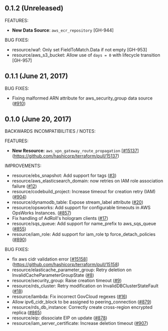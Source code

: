 ## 0.1.2 (Unreleased)

FEATURES:

* **New Data Source**: `aws_ecr_repository` [GH-944]

BUG FIXES:

* resource/waf: Only set FieldToMatch.Data if not empty [GH-953]
* resource/aws_s3_bucket: Allow use of `days = 0` with lifecycle transition [GH-957]

## 0.1.1 (June 21, 2017)

BUG FIXES:

* Fixing malformed ARN attribute for aws_security_group data source ([#910](https://github.com/terraform-providers/terraform-provider-aws/910))

## 0.1.0 (June 20, 2017)

BACKWARDS INCOMPATIBILITIES / NOTES:

FEATURES:

* **New Resource:** `aws_vpn_gateway_route_propagation` [[#15137](https://github.com/terraform-providers/terraform-provider-aws/15137)](https://github.com/hashicorp/terraform/pull/15137)

IMPROVEMENTS:

* resource/ebs_snapshot: Add support for tags ([#3](https://github.com/terraform-providers/terraform-provider-aws/3))
* resource/aws_elasticsearch_domain: now retries on IAM role association failure ([#12](https://github.com/terraform-providers/terraform-provider-aws/12))
* resource/codebuild_project: Increase timeout for creation retry (IAM) ([#904](https://github.com/terraform-providers/terraform-provider-aws/904))
* resource/dynamodb_table: Expose stream_label attribute ([#20](https://github.com/terraform-providers/terraform-provider-aws/20))
* resource/opsworks: Add support for configurable timeouts in AWS OpsWorks Instances. ([#857](https://github.com/terraform-providers/terraform-provider-aws/857))
* Fix handling of AdRoll's hologram clients ([#17](https://github.com/terraform-providers/terraform-provider-aws/17))
* resource/sqs_queue: Add support for name_prefix to aws_sqs_queue ([#855](https://github.com/terraform-providers/terraform-provider-aws/855))
* resource/iam_role: Add support for iam_role tp force_detach_policies ([#890](https://github.com/terraform-providers/terraform-provider-aws/890))

BUG FIXES:

* fix aws cidr validation error [[#15158](https://github.com/terraform-providers/terraform-provider-aws/15158)](https://github.com/hashicorp/terraform/pull/15158)
* resource/elasticache_parameter_group: Retry deletion on InvalidCacheParameterGroupState ([#8](https://github.com/terraform-providers/terraform-provider-aws/8))
* resource/security_group: Raise creation timeout ([#9](https://github.com/terraform-providers/terraform-provider-aws/9))
* resource/rds_cluster: Retry modification on InvalidDBClusterStateFault ([#18](https://github.com/terraform-providers/terraform-provider-aws/18))
* resource/lambda: Fix incorrect GovCloud regexes ([#16](https://github.com/terraform-providers/terraform-provider-aws/16))
* Allow ipv6_cidr_block to be assigned to peering_connection ([#879](https://github.com/terraform-providers/terraform-provider-aws/879))
* resource/rds_db_instance: Correctly create cross-region encrypted replica ([#865](https://github.com/terraform-providers/terraform-provider-aws/865))
* resource/eip: dissociate EIP on update ([#878](https://github.com/terraform-providers/terraform-provider-aws/878))
* resource/iam_server_certificate: Increase deletion timeout ([#907](https://github.com/terraform-providers/terraform-provider-aws/907))
